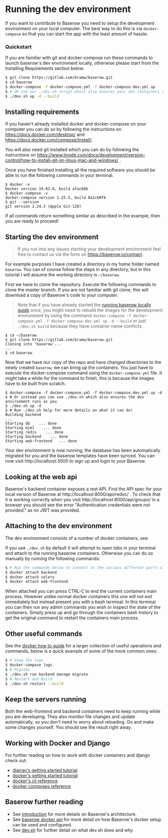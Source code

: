 # Running the dev environment

If you want to contribute to Baserow you need to setup the development environment on
your local computer. The best way to do this is via `docker-compose` so that you can
start the app with the least amount of hassle.

### Quickstart

If you are familiar with git and docker-compose run these commands to launch baserow's
dev environment locally, otherwise please start from the Installing Requirements section
below.

```bash
$ git clone https://gitlab.com/bramw/baserow.git
$ cd baserow
$ docker-compose -f docker-compose.yml -f docker-compose.dev.yml up
$ # OR use our ./dev.sh script which also ensures your dev containers run as your user
$ ./dev.sh up -d --build
```

## Installing requirements

If you haven't already installed docker and docker-compose on your computer you can do
so by following the instructions on https://docs.docker.com/desktop/ and
https://docs.docker.com/compose/install/.

You will also need git installed which you can do by following the instructions on
https://www.linode.com/docs/development/version-control/how-to-install-git-on-linux-mac-and-windows/
.

Once you have finished installing all the required software you should be able to run
the following commands in your terminal.

```
$ docker -v
Docker version 19.03.8, build afacb8b
$ docker-compose -v
docker-compose version 1.25.5, build 8a1c60f6
$ git --version
git version 2.24.3 (Apple Git-128)
```

If all commands return something similar as described in the example, then you are ready
to proceed!

## Starting the dev environment

> If you run into any issues starting your development environment feel free to contact
> us via the form on https://baserow.io/contact.

For example purposes I have created a directory in my home folder named `baserow`. You
can of course follow the steps in any directory, but in this tutorial I will assume the
working directory is `~/baserow`.

First we have to clone the repository. Execute the following commands to clone the
master branch. If you are not familiar with git clone, this will download a copy of
Baserow's code to your computer.

> Note that if you have already started the
> [running baserow locally guide](../guides/running-baserow-locally.md) once, you might
> need to rebuild the images for the development environment by using the command
> `docker-compose -f docker-compose.yml -f docker-compose.dev.yml up -d --build`
> or just `./dev.sh build` because they have container name conflicts.

```
$ cd ~/baserow
$ git clone https://gitlab.com/bramw/baserow.git
Cloning into 'baserow'...
...
$ cd baserow
```

Now that we have our copy of the repo and have changed directories to the newly
created `baserow`, we can bring up the containers. You just have to execute the
docker-compose command using the `docker-compose.yml` file. It might take a while for
the command to finish, this is because the images have to be built from scratch.

```
$ docker-compose -f docker-compose.yml -f docker-compose.dev.yml up -d
$ # Or instead you can use ./dev.sh which also ensures the dev environment runs as you 
$ ./dev.sh up -d
$ # Run ./dev.sh help for more details on what it can do! 
Building backend
...
Starting db    ... done
Starting mjml    ... done
Starting redis    ... done
Starting backend    ... done
Starting web-frontend   ... done
```

Your dev environment is now running, the database has been automatically migrated for
you and the baserow templates have been synced. You can now visit http://localhost:3000
to sign up and login to your Baserow.

## Looking at the web api

Baserow's backend container exposes a rest API. Find the API spec for your local version
of Baserow at http://localhost:8000/api/redoc/ . To check that it is working correctly
when you visit http://localhost:8000/api/groups/ in a browser you should see the error
"Authentication credentials were not provided." as no JWT was provided.

## Attaching to the dev environment

The dev environment consists of a number of docker containers, see:

If you use `./dev.sh` by default it will attempt to open tabs in your terminal and
attach to the running baserow containers. Otherwise you can do so manually by running
the following commands:

```bash
$ # Run the commands below to connect to the various different parts of Baserow
$ docker attach backend
$ docker attach celery 
$ docker attach web-frontend
```

When attached you can press CTRL-C to end the current containers main process. However
unlike normal docker containers this one will not exit immediately but instead present
you with a bash terminal. In this terminal you can then run any admin commands you wish
or inspect the state of the containers. Simply press up and go through the containers
bash history to get the original command to restart the containers main process.

## Other useful commands

See the [docker how to guide](../guides/baserow-docker-how-to.md) for a larger collection of
useful operations and commands, below is a quick example of some of the more common
ones:

```bash
$ # View the logs 
$ docker-compose logs 
$ # Migrate
$ ./dev.sh run backend manage migrate
$ # Restart and Build 
$ ./dev.sh restart --build 
```

## Keep the servers running

Both the web-frontend and backend containers need to keep running while you are
developing. They also monitor file changes and update automatically, so you don't need
to worry about reloading. Go and make some changes yourself. You should see the result
right away.

## Working with Docker and Django

For further reading on how to work with docker containers and django check out:

- [django's getting started tutorial](https://docs.djangoproject.com/en/3.1/intro/tutorial01/)
- [docker's getting started tutorial](https://docs.docker.com/get-started/)
- [docker's cli reference](https://docs.docker.com/engine/reference/run/)
- [docker composes reference](https://docs.docker.com/compose/)

## Baserow further reading

- See [introduction](../getting-started/introduction.md) for more details on Baserow's
  architecture.
- See [baserow docker api](../reference/baserow-docker-api.md) for more detail on how
  Baserow's docker setup can be used and configured.
- See [dev.sh](dev_sh.md) for further detail on what dev.sh does and why
